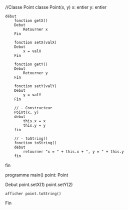 //Classe Point
classe Point(x, y)
    x: entier
    y: entier

    début
        fonction getX()
        Debut
            Retourner x
        Fin

        fonction setX(valX)
        Debut
            x = valX
        Fin

        fonction getY()
        Debut
            Retourner y
        Fin

        fonction setY(valY)
        Debut
            y = valY
        Fin

        // - Constructeur
        Point(x, y)
        debut
            this.x = x
            this.y = y
        fin

        // - toString()
        fonction toString()
        debut
            retourner "x = " + this.x + ", y = " + this.y
        fin
fin

programme main()
    point: Point

Debut
    point.setX(1)
    point.setY(2)

    afficher point.toString()
Fin